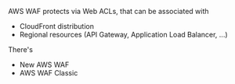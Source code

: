 AWS WAF protects via Web ACLs, that can be associated with

- CloudFront distribution
- Regional resources (API Gateway, Application Load Balancer, ...)

There's

- New AWS WAF
- AWS WAF Classic